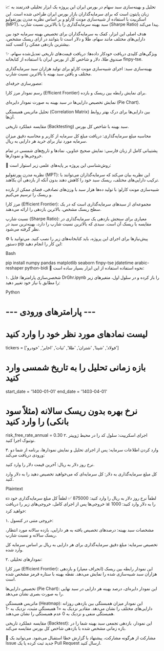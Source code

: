 📈 تحلیل و بهینه‌سازی سبد سهام در بورس ایران
این پروژه یک ابزار تحلیلی قدرتمند به زبان پایتون است که برای سرمایه‌گذاران بازار بورس ایران طراحی شده است. این اسکریپت با استفاده از شبیه‌سازی مونت کارلو و بر اساس نظریه مدرن پورتفولیو (MPT)، سبد بهینه سرمایه‌گذاری را با بالاترین نسبت شارپ (Sharpe Ratio) پیدا می‌کند.

هدف اصلی این ابزار، کمک به سرمایه‌گذاران برای تخصیص بهینه سرمایه خود بین دارایی‌های مختلف مانند سهام، طلا و دلار است تا بتوانند در ازای ریسک مشخص، بیشترین بازدهی ممکن را کسب کنند.

✨ ویژگی‌های کلیدی
دریافت خودکار داده‌ها: دریافت قیمت‌های تاریخی تعدیل‌شده سهام، صندوق طلا، دلار و شاخص کل از بورس ایران با استفاده از کتابخانه finpy-tse.

بهینه‌سازی سبد: اجرای شبیه‌سازی مونت کارلو برای تولید هزاران سبد سرمایه‌گذاری مختلف و یافتن سبد بهینه با بالاترین نسبت شارپ.

مصورسازی حرفه‌ای:

رسم نمودار مرز کارا (Efficient Frontier) برای نمایش رابطه بین ریسک و بازده.

نمایش تخصیص دارایی‌ها در سبد بهینه به صورت نمودار دایره‌ای (Pie Chart).

تحلیل ماتریس همبستگی (Correlation Matrix) بین دارایی‌ها برای درک بهتر روابط آن‌ها.

مقایسه عملکرد تاریخی (Backtesting) سبد بهینه با شاخص کل بورس.

محاسبه مبلغ سرمایه‌گذاری: دریافت مبلغ کل سرمایه از کاربر و محاسبه دقیق میزان سرمایه مورد نیاز برای خرید هر دارایی به ریال.

پشتیبانی کامل از زبان فارسی: نمایش صحیح عناوین، نمادها و تاریخ‌های شمسی در تمام خروجی‌ها و نمودارها.

🔬 روش‌شناسی
این پروژه بر پایه‌های علمی زیر استوار است:

نظریه مدرن پورتفولیو (MPT): این نظریه بیان می‌کند که سرمایه‌گذاران می‌توانند با ترکیب دارایی‌های مختلف، ریسک سبد خود را کاهش دهند بدون آنکه از بازدهی آن بکاهند.

شبیه‌سازی مونت کارلو: با تولید ده‌ها هزار سبد با وزن‌های تصادفی، فضای ممکن از بازده و ریسک را ترسیم می‌کنیم.

مرز کارا (Efficient Frontier): مجموعه‌ای از سبدهای سرمایه‌گذاری است که در یک سطح ریسک مشخص، بالاترین بازدهی را ارائه می‌دهند.

نسبت شارپ (Sharpe Ratio): معیاری برای سنجش بازدهی یک سرمایه‌گذاری در مقایسه با ریسک آن است. سبدی که بالاترین نسبت شارپ را دارد، بهینه‌ترین سبد در نظر گرفته می‌شود.

⚙️ پیش‌نیازها
برای اجرای این پروژه، باید کتابخانه‌های زیر را نصب کنید. می‌توانید با دستور pip این کار را انجام دهید:

Bash

pip install numpy pandas matplotlib seaborn finpy-tse jdatetime arabic-reshaper python-bidi
🚀 نحوه استفاده
استفاده از این ابزار بسیار ساده است:

۱. شخصی‌سازی پارامترها:
فایل DrGhr.ipynb را باز کرده و در سلول اول، متغیرهای زیر را مطابق با نیاز خود تغییر دهید:

Python

# --- پارامترهای ورودی ---
# لیست نمادهای مورد نظر خود را وارد کنید
tickers = ['فولاد', 'شپنا', 'شتران', 'طلا', 'ثبات', 'اخابر', 'خودرو']

# بازه زمانی تحلیل را به تاریخ شمسی وارد کنید
start_date = '1400-01-01'
end_date = '1403-04-01'

# نرخ بهره بدون ریسک سالانه (مثلاً سود بانکی) را وارد کنید
risk_free_rate_annual = 0.30
۲. اجرای اسکریپت:
سلول کد را در محیط ژوپیتر نوتبوک اجرا کنید.

۳. وارد کردن اطلاعات سرمایه:
پس از اجرای تحلیل و نمایش نمودارها، برنامه از شما دو ورودی دریافت می‌کند:

نرخ روز دلار به ریال: آخرین قیمت دلار را وارد کنید.

کل مبلغ سرمایه‌گذاری به دلار: کل سرمایه‌ای که می‌خواهید تخصیص دهید را به دلار وارد کنید.

Plaintext

💵 لطفاً نرخ روز دلار به ریال را وارد کنید: 875000
✅ لطفاً کل مبلغ سرمایه‌گذاری خود را به دلار وارد کنید: 1000
📊 خروجی‌ها
پس از اجرای کامل، خروجی‌های زیر را دریافت خواهید کرد:

۱. خروجی متنی در کنسول:

مشخصات سبد بهینه: درصدهای تخصیص یافته به هر دارایی، بازده سالانه مورد انتظار، ریسک سالانه و نسبت شارپ.

تخصیص سرمایه: مبلغ دقیق سرمایه‌گذاری برای هر دارایی به ریال بر اساس سرمایه کل وارد شده.

۲. نمودارهای تحلیلی:

مرز کارا (Efficient Frontier): این نمودار رابطه بین ریسک (انحراف معیار) و بازدهی هزاران سبد شبیه‌سازی شده را نمایش می‌دهد. نقطه بهینه با ستاره قرمز مشخص شده است.

تخصیص دارایی‌ها (Pie Chart): این نمودار دایره‌ای، درصد بهینه هر دارایی در سبد نهایی را به صورت بصری نشان می‌دهد.

ماتریس همبستگی (Heatmap): این نمودار میزان همبستگی بین بازدهی روزانه دارایی‌های مختلف را نشان می‌دهد. مقادیر نزدیک به +1 همبستگی مثبت، نزدیک به -1 همبستگی منفی و نزدیک به 0 عدم همبستگی را نشان می‌دهند.

مقایسه عملکرد تاریخی (Backtest): این نمودار، بازدهی تجمعی سبد بهینه شما را در بازه زمانی مشخص شده با بازدهی شاخص کل بورس مقایسه می‌کند.

🤝 مشارکت
از هرگونه مشارکت، پیشنهاد یا گزارش خطا استقبال می‌شود. می‌توانید یک Issue جدید ثبت کرده یا یک Pull Request ارسال کنید.
